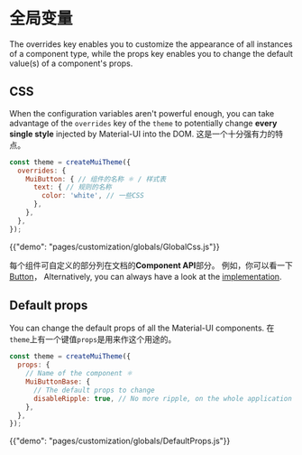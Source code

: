# 全局变量

<p class="description">The overrides key enables you to customize the appearance of all instances of a component type, while the props key enables you to change the default value(s) of a component's props.</p>

## CSS

When the configuration variables aren't powerful enough, you can take advantage of the `overrides` key of the `theme` to potentially change **every single style** injected by Material-UI into the DOM. 这是一个十分强有力的特点。

```js
const theme = createMuiTheme({
  overrides: {
    MuiButton: { // 组件的名称 ⚛️ / 样式表
      text: { // 规则的名称
        color: 'white', // 一些CSS
      },
    },
  },
});
```

{{"demo": "pages/customization/globals/GlobalCss.js"}}

每个组件可自定义的部分列在文档的**Component API**部分。 例如，你可以看一下[Button](/api/button/#css)， Alternatively, you can always have a look at the [implementation](https://github.com/mui-org/material-ui/blob/master/packages/material-ui/src/Button/Button.js).

## Default props

You can change the default props of all the Material-UI components. 在`theme`上有一个键值`props`是用来作这个用途的。

```js
const theme = createMuiTheme({
  props: {
    // Name of the component ⚛️
    MuiButtonBase: {
      // The default props to change
      disableRipple: true, // No more ripple, on the whole application 💣!
    },
  },
});
```

{{"demo": "pages/customization/globals/DefaultProps.js"}}